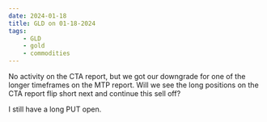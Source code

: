 ```yaml
---
date: 2024-01-18
title: GLD on 01-18-2024
tags: 
    - GLD
    - gold
    - commodities
---
```

<div class="post">
<snapshot-grid 
    :reports="['2024/01/13/CTA/gold', '2024/01/16/CTA/gold', '2024/01/17/CTA/gold', '2024/01/18/CTA/gold', '2024/01/18/MTP/GLD']"
    chart="2024/01/18/Chart/GLD"
/>
<p>
No activity on the CTA report,
but we got our downgrade for one of the longer timeframes on the MTP report.
Will we see the long positions on the CTA report flip short next and continue this sell off?
</p>
<p>
I still have a long PUT open.
</p>
</div>